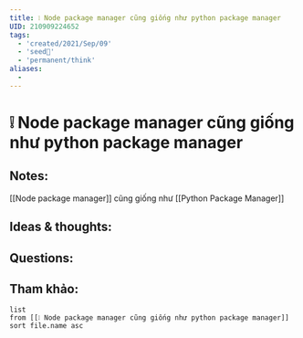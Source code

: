 ```yaml
---
title: ❕ Node package manager cũng giống như python package manager
UID: 210909224652
tags:
  - 'created/2021/Sep/09'
  - 'seed🥜'
  - 'permanent/think'
aliases:
  - 
---
```

# ❕ Node package manager cũng giống như python package manager

## Notes:
[[Node package manager]] cũng giống như [[Python Package Manager]]

## Ideas & thoughts:

## Questions:


## Tham khảo:
```dataview
list
from [[❕ Node package manager cũng giống như python package manager]]
sort file.name asc
```